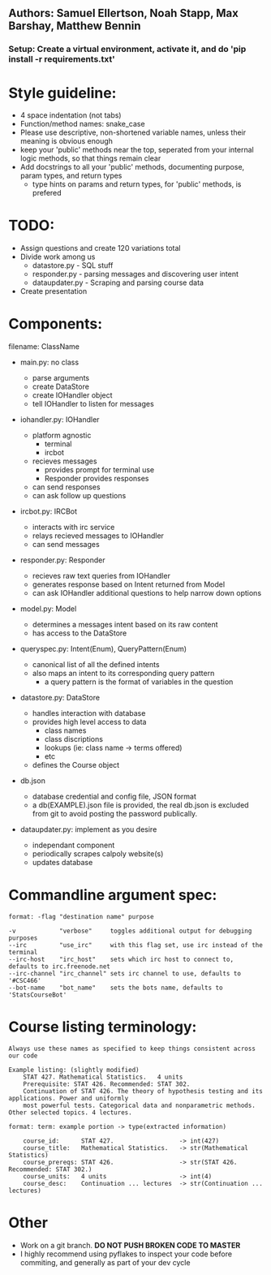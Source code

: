 

## Authors: Samuel Ellertson, Noah Stapp, Max Barshay, Matthew Bennin

### Setup: Create a virtual environment, activate it, and do 'pip install -r requirements.txt'

# Style guideline:
- 4 space indentation (not tabs)
- Function/method names: snake_case
- Please use descriptive, non-shortened variable names, unless their meaning is obvious enough
- keep your 'public' methods near the top, seperated from your internal logic methods, so that things remain clear
- Add docstrings to all your 'public' methods, documenting purpose, param types, and return types
    - type hints on params and return types, for 'public' methods, is prefered

# TODO:
- Assign questions and create 120 variations total
- Divide work among us
    - datastore.py    - SQL stuff
    - responder.py    - parsing messages and discovering user intent
    - dataupdater.py  - Scraping and parsing course data
- Create presentation

# Components:
    
filename: ClassName

- main.py: no class
    - parse arguments
    - create DataStore
    - create IOHandler object
    - tell IOHandler to listen for messages

- iohandler.py: IOHandler
    - platform agnostic
        - terminal
        - ircbot
    - recieves messages
        - provides prompt for terminal use
        - Responder provides responses
    - can send responses
    - can ask follow up questions

- ircbot.py: IRCBot
    - interacts with irc service
    - relays recieved messages to IOHandler
    - can send messages

- responder.py: Responder
    - recieves raw text queries from IOHandler
    - generates response based on Intent returned from Model
    - can ask IOHandler additional questions to help narrow down options

- model.py: Model
    - determines a messages intent based on its raw content
    - has access to the DataStore

- queryspec.py: Intent(Enum), QueryPattern(Enum)
    - canonical list of all the defined intents
    - also maps an intent to its corresponding query pattern
        - a query pattern is the format of variables in the question

- datastore.py: DataStore
    - handles interaction with database
    - provides high level access to data
        - class names
        - class discriptions
        - lookups (ie: class name -> terms offered)
        - etc
    - defines the Course object

- db.json
    - database credential and config file, JSON format
    - a db(EXAMPLE).json file is provided, the real db.json is excluded from git to avoid posting the password publically.

- dataupdater.py: implement as you desire
    - independant component
    - periodically scrapes calpoly website(s)
    - updates database

# Commandline argument spec:
    format: -flag "destination name" purpose

    -v            "verbose"     toggles additional output for debugging purposes
    --irc         "use_irc"     with this flag set, use irc instead of the terminal
    --irc-host    "irc_host"    sets which irc host to connect to, defaults to irc.freenode.net
    --irc-channel "irc_channel" sets irc channel to use, defaults to '#CSC466'
    --bot-name    "bot_name"    sets the bots name, defaults to 'StatsCourseBot'


# Course listing terminology:
    Always use these names as specified to keep things consistent across our code

    Example listing: (slightly modified)
        STAT 427. Mathematical Statistics.   4 units
        Prerequisite: STAT 426. Recommended: STAT 302.
        Continuation of STAT 426. The theory of hypothesis testing and its applications. Power and uniformly 
        most powerful tests. Categorical data and nonparametric methods. Other selected topics. 4 lectures.

    format: term: example portion -> type(extracted information)

        course_id:      STAT 427.                  -> int(427)
        course_title:   Mathematical Statistics.   -> str(Mathematical Statistics)
        course_prereqs: STAT 426.                  -> str(STAT 426. Recommended: STAT 302.)  
        course_units:   4 units                    -> int(4)
        course_desc:    Continuation ... lectures  -> str(Continuation ... lectures)

# Other
- Work on a git branch. **DO NOT PUSH BROKEN CODE TO MASTER**
- I highly recommend using pyflakes to inspect your code before commiting, and generally as part of your dev cycle
